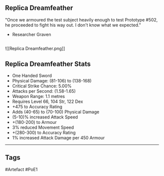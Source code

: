 ## Replica Dreamfeather
"Once we armoured the test subject heavily enough to test Prototype #502, he proceeded
to fight his way out. I don't know what we expected."
- Researcher Graven
##
![[Replica Dreamfeather.png]]
## Replica Dreamfeather Stats
- One Handed Sword
- Physical Damage: (81-106) to (138-168)
- Critical Strike Chance: 5.00%
- Attacks per Second: (1.58-1.65)
- Weapon Range: 1.1 metres
- Requires Level 66, 104 Str, 122 Dex
- +475 to Accuracy Rating
- Adds (40-65) to (70-100) Physical Damage
- (5-10)% increased Attack Speed
- +(180-200) to Armour
- 3% reduced Movement Speed
- +(280-300) to Accuracy Rating
- 1% increased Attack Damage per 450 Armour


---
## Tags
#Artefact
#PoE1